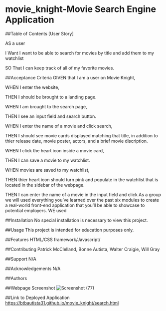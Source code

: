 # movie_knight-Movie Search Engine Application

##Table of Contents
[User Story]

AS a user ​

I Want I want to be able to search for movies by title and add them to my watchlist​

SO That  I can keep track of all of my favorite movies.​

##Acceptance Criteria
GIVEN that I am a user on Movie Knight,​

WHEN I enter the website,​

THEN I should be brought to a landing page.​

WHEN I am brought to the search page,​

THEN I see an input field and search button.​

WHEN I enter the name of a movie and click search,

THEN I should see movie cards displayed matching that title, in addition to thier release date, movie poster, actors, and a brief movie discription.

WHEN I click the heart icon inside a movie card,

THEN I can save a movie to my watchlist.

WHEN movies are saved to my watchlist, 

THEN thier heart icon should turn pink and populate in the watchlist that is located in the sidebar of the webpage.

THEN I can enter the name of a movie in the input field and click​
As a group we will used everything you’ve learned over the past six modules to create a real-world front-end application that you’ll be able to showcase to potential employers. WE used

##Installation
No special installation is necessary to view this project.

##Usage
This project is intended for education purposes only.

##Features
HTML/CSS framework/Javascript/

##Contributing
Patrick McClelland, Bonne Autista, Walter Craigie, Will Gray

##Support
N/A

##Acknowledgements
N/A

##Authors

##Webpage Screenshot
![Screenshot (77)](https://github.com/btbautista31/movie_knight/assets/135686193/1ebf8a7e-186a-4c98-bf75-9d4619a0e26a)


##Link to Deployed Application
https://btbautista31.github.io/movie_knight/search.html





